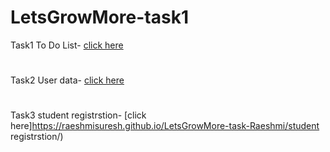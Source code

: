 # LetsGrowMore-task1

Task1 To Do List- [click here](https://raeshmisuresh.github.io/LetsGrowMore-task-Raeshmi/ToDoList/)
#
Task2 User data- [click here](https://bhscx0.csb.app/)
#
Task3 student registrstion- [click here]https://raeshmisuresh.github.io/LetsGrowMore-task-Raeshmi/student registrstion/)
